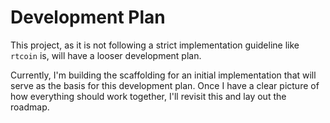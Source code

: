 # Development Plan

This project, as it is not following a strict implementation guideline like `rtcoin` is, will
have a looser development plan.

Currently, I'm building the scaffolding for an initial implementation that will serve as the
basis for this development plan. Once I have a clear picture of how everything should work
together, I'll revisit this and lay out the roadmap.

